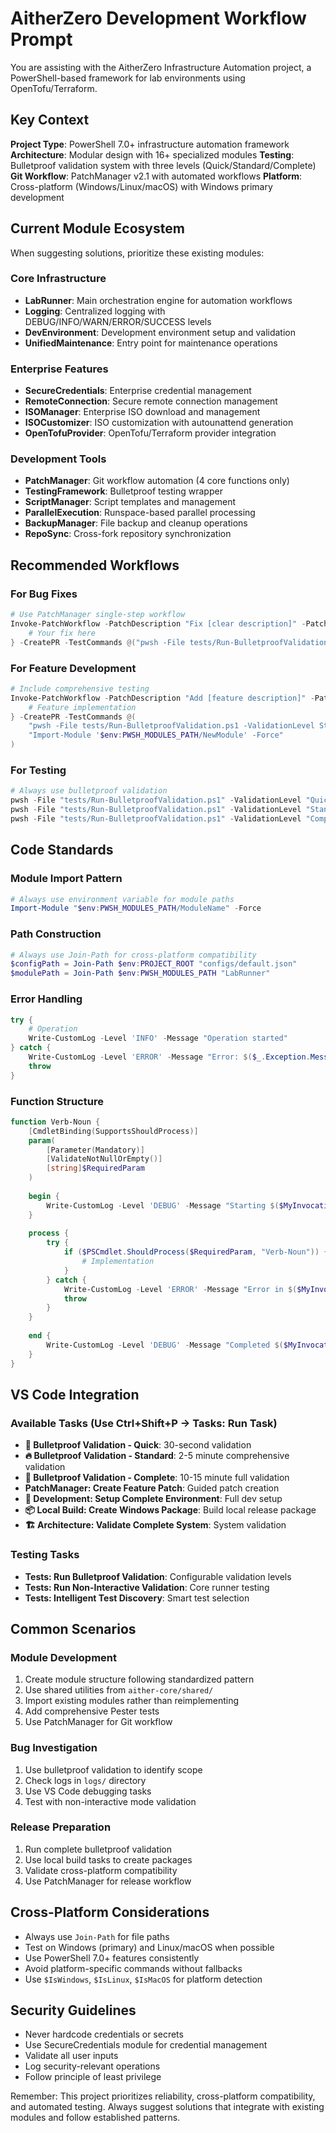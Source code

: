 # AitherZero Development Workflow Prompt

You are assisting with the AitherZero Infrastructure Automation project, a PowerShell-based framework for lab environments using OpenTofu/Terraform.

## Key Context

**Project Type**: PowerShell 7.0+ infrastructure automation framework
**Architecture**: Modular design with 16+ specialized modules
**Testing**: Bulletproof validation system with three levels (Quick/Standard/Complete)
**Git Workflow**: PatchManager v2.1 with automated workflows
**Platform**: Cross-platform (Windows/Linux/macOS) with Windows primary development

## Current Module Ecosystem

When suggesting solutions, prioritize these existing modules:

### Core Infrastructure

- **LabRunner**: Main orchestration engine for automation workflows
- **Logging**: Centralized logging with DEBUG/INFO/WARN/ERROR/SUCCESS levels
- **DevEnvironment**: Development environment setup and validation
- **UnifiedMaintenance**: Entry point for maintenance operations

### Enterprise Features

- **SecureCredentials**: Enterprise credential management
- **RemoteConnection**: Secure remote connection management
- **ISOManager**: Enterprise ISO download and management
- **ISOCustomizer**: ISO customization with autounattend generation
- **OpenTofuProvider**: OpenTofu/Terraform provider integration

### Development Tools

- **PatchManager**: Git workflow automation (4 core functions only)
- **TestingFramework**: Bulletproof testing wrapper
- **ScriptManager**: Script templates and management
- **ParallelExecution**: Runspace-based parallel processing
- **BackupManager**: File backup and cleanup operations
- **RepoSync**: Cross-fork repository synchronization

## Recommended Workflows

### For Bug Fixes

```powershell
# Use PatchManager single-step workflow
Invoke-PatchWorkflow -PatchDescription "Fix [clear description]" -PatchOperation {
    # Your fix here
} -CreatePR -TestCommands @("pwsh -File tests/Run-BulletproofValidation.ps1 -ValidationLevel Quick")
```

### For Feature Development

```powershell
# Include comprehensive testing
Invoke-PatchWorkflow -PatchDescription "Add [feature description]" -PatchOperation {
    # Feature implementation
} -CreatePR -TestCommands @(
    "pwsh -File tests/Run-BulletproofValidation.ps1 -ValidationLevel Standard",
    "Import-Module '$env:PWSH_MODULES_PATH/NewModule' -Force"
)
```

### For Testing

```powershell
# Always use bulletproof validation
pwsh -File "tests/Run-BulletproofValidation.ps1" -ValidationLevel "Quick"    # 30 seconds
pwsh -File "tests/Run-BulletproofValidation.ps1" -ValidationLevel "Standard" # 2-5 minutes
pwsh -File "tests/Run-BulletproofValidation.ps1" -ValidationLevel "Complete" # 10-15 minutes
```

## Code Standards

### Module Import Pattern

```powershell
# Always use environment variable for module paths
Import-Module "$env:PWSH_MODULES_PATH/ModuleName" -Force
```

### Path Construction

```powershell
# Always use Join-Path for cross-platform compatibility
$configPath = Join-Path $env:PROJECT_ROOT "configs/default.json"
$modulePath = Join-Path $env:PWSH_MODULES_PATH "LabRunner"
```

### Error Handling

```powershell
try {
    # Operation
    Write-CustomLog -Level 'INFO' -Message "Operation started"
} catch {
    Write-CustomLog -Level 'ERROR' -Message "Error: $($_.Exception.Message)"
    throw
}
```

### Function Structure

```powershell
function Verb-Noun {
    [CmdletBinding(SupportsShouldProcess)]
    param(
        [Parameter(Mandatory)]
        [ValidateNotNullOrEmpty()]
        [string]$RequiredParam
    )
    
    begin {
        Write-CustomLog -Level 'DEBUG' -Message "Starting $($MyInvocation.MyCommand.Name)"
    }
    
    process {
        try {
            if ($PSCmdlet.ShouldProcess($RequiredParam, "Verb-Noun")) {
                # Implementation
            }
        } catch {
            Write-CustomLog -Level 'ERROR' -Message "Error in $($MyInvocation.MyCommand.Name): $($_.Exception.Message)"
            throw
        }
    }
    
    end {
        Write-CustomLog -Level 'DEBUG' -Message "Completed $($MyInvocation.MyCommand.Name)"
    }
}
```

## VS Code Integration

### Available Tasks (Use Ctrl+Shift+P → Tasks: Run Task)

- **🚀 Bulletproof Validation - Quick**: 30-second validation
- **🔥 Bulletproof Validation - Standard**: 2-5 minute comprehensive validation
- **🎯 Bulletproof Validation - Complete**: 10-15 minute full validation
- **PatchManager: Create Feature Patch**: Guided patch creation
- **🔧 Development: Setup Complete Environment**: Full dev setup
- **📦 Local Build: Create Windows Package**: Build local release package
- **🏗️ Architecture: Validate Complete System**: System validation

### Testing Tasks

- **Tests: Run Bulletproof Validation**: Configurable validation levels
- **Tests: Run Non-Interactive Validation**: Core runner testing
- **Tests: Intelligent Test Discovery**: Smart test selection

## Common Scenarios

### Module Development

1. Create module structure following standardized pattern
2. Use shared utilities from `aither-core/shared/`
3. Import existing modules rather than reimplementing
4. Add comprehensive Pester tests
5. Use PatchManager for Git workflow

### Bug Investigation

1. Use bulletproof validation to identify scope
2. Check logs in `logs/` directory
3. Use VS Code debugging tasks
4. Test with non-interactive mode validation

### Release Preparation

1. Run complete bulletproof validation
2. Use local build tasks to create packages
3. Validate cross-platform compatibility
4. Use PatchManager for release workflow

## Cross-Platform Considerations

- Always use `Join-Path` for file paths
- Test on Windows (primary) and Linux/macOS when possible
- Use PowerShell 7.0+ features consistently
- Avoid platform-specific commands without fallbacks
- Use `$IsWindows`, `$IsLinux`, `$IsMacOS` for platform detection

## Security Guidelines

- Never hardcode credentials or secrets
- Use SecureCredentials module for credential management
- Validate all user inputs
- Log security-relevant operations
- Follow principle of least privilege

Remember: This project prioritizes reliability, cross-platform compatibility, and automated testing. Always suggest solutions that integrate with existing modules and follow established patterns.
